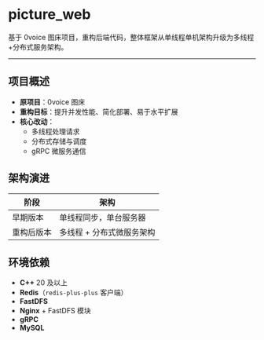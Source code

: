 # picture_web

基于 0voice 图床项目，重构后端代码，整体框架从单线程单机架构升级为多线程+分布式服务架构。

---

## 项目概述

- **原项目**：0voice 图床
- **重构目标**：提升并发性能、简化部署、易于水平扩展
- **核心改动**：
  - 多线程处理请求
  - 分布式存储与调度
  - gRPC 微服务通信

## 架构演进

| 阶段      | 架构                         |
|---------|----------------------------|
| 早期版本   | 单线程同步，单台服务器           |
| 重构后版本 | 多线程 + 分布式微服务架构        |

## 环境依赖

- **C++** 20 及以上  
- **Redis**（`redis-plus-plus` 客户端）  
- **FastDFS**  
- **Nginx** + FastDFS 模块  
- **gRPC**  
- **MySQL**  

